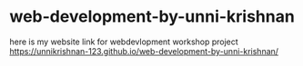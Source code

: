 # web-development-by-unni-krishnan
here is my website link for webdevlopment workshop project
https://unnikrishnan-123.github.io/web-development-by-unni-krishnan/
